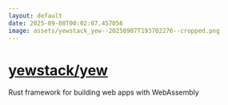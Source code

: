 ```yaml
---
layout: default
date: 2025-09-08T00:02:07.457056
image: assets/yewstack_yew--20250907T193702276--cropped.png
---
```


# [yewstack/yew](https://github.com/yewstack/yew)

Rust framework for building web apps with WebAssembly
